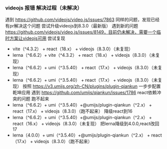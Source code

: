 ### videojs 报错 解决过程（未解决）
遇到 https://github.com/videojs/video.js/issues/7863 同样的问题，发现已经有pr解决这个问题
尝试升级videojs到8.3.0（最新版）
遇到新的问题 https://github.com/videojs/video.js/issues/8149，目前仍未解决，需要一个临时方案让videojs可用
尝试复现
- vite（^4.3.2） + react（18.x） + videojs（8.3.0）（未复现）
- lerna（^6.6.2）+ vite（^4.3.2） + react（18.x） + videojs（8.3.0）（未复现）
- lerna（^6.6.2）+ umi（^3.5.40） + react（17.x） + videojs（8.3.0）（未复现）
- lerna（^6.6.2）+ umi（^3.5.40） + react（17.x） + videojs（8.3.0）（未复现）
按照 https://v3.umijs.org/zh-CN/plugins/plugin-qiankun 一步步配置乾坤应用 遇到 https://github.com/umijs/qiankun/issues/1786 react依赖冲突的问题 跑不起来
- lerna（^6.6.2）+ umi（^3.5.40）+@umijs/plugin-qiankun（^2.x） + react（17.x） + videojs（8.3.0）（跑不起来）
降级react到16
- lerna（^6.6.2）+ umi（^3.5.40）+@umijs/plugin-qiankun（^2.x） + react（16.x） + videojs（8.3.0）（未复现）
把lerna降级到4.0.0,react改回17
- lerna（4.0.0）+ umi（^3.5.40）+@umijs/plugin-qiankun（^2.x） + react（17.x） + videojs（8.3.0）（跑不起来）